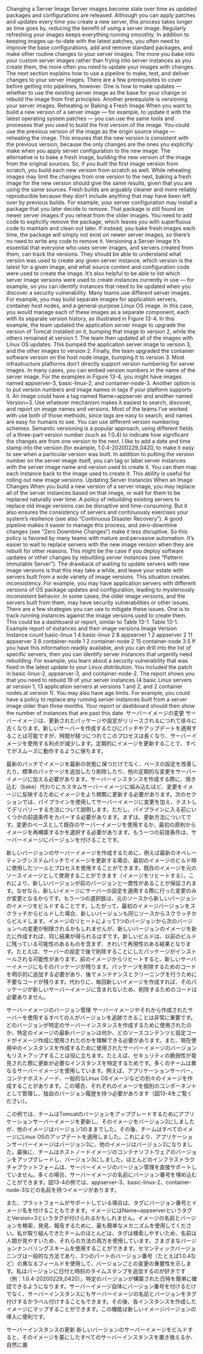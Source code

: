 Changing a Server Image Server images become stale over time as updated packages and configurations are released. Although you can apply patches and updates every time you create a new server, this process takes longer as time goes by, reducing the benefit of using a server image. Regularly refreshing your images keeps everything running smoothly.
In addition to keeping images up-to-date with the latest patches, you often need to improve the base configurations, add and remove standard packages, and make other routine changes to your server images. The more you bake into your custom server images rather than frying into server instances as you create them, the more often you need to update your images with changes. The next section explains how to use a pipeline to make, test, and deliver changes to your server images. There are a few prerequisites to cover before getting into pipelines, however. One is how to make updates — whether to use the existing server image as the base for your change or rebuild the image from first principles. Another prerequisite is versioning your server images. Reheating or Baking a Fresh Image When you want to build a new version of a server image — for example, to update it with the latest operating system patches — you can use the same tools and processes that you used to build the first version of the image. You could use the previous version of the image as the origin source image — reheating the image. This ensures that the new version is consistent with the previous version, because the only changes are the ones you explicitly make when you apply server configuration to the new image. The alternative is to bake a fresh image, building the new version of the image from the original sources. So, if you built the first image version from scratch, you build each new version from scratch as well. While reheating images may limit the changes from one version to the next, baking a fresh image for the new version should give the same results, given that you are using the same sources. Fresh builds are arguably cleaner and more reliably reproducible because they don’t include anything that may have been left over by previous builds. For example, your server configuration may install a package that you later decide to remove. That package is still found on newer server images if you reheat from the older images. You need to add code to explicitly remove the package, which leaves you with superfluous code to maintain and clean out later. If instead, you bake fresh images each time, the package will simply not exist on newer server images, so there’s no need to write any code to remove it. Versioning a Server Image It’s essential that everyone who uses server images, and servers created from them, can track the versions. They should be able to understand what version was used to create any given server instance, which version is the latest for a given image, and what source content and configuration code were used to create the image. It’s also helpful to be able to list which server image versions were used to create instances currently in use — for example, so you can identify instances that need to be updated when you discover a security vulnerability. Many teams use different server images. For example, you may build separate images for application servers, container host nodes, and a general-purpose Linux OS image. In this case, you would manage each of these images as a separate component, each with its separate version history, as illustrated in Figure 13-4.
In this example, the team updated the application server image to upgrade the version of Tomcat installed on it, bumping that image to version 2, while the others remained at version 1. The team then updated all of the images with Linux OS updates. This bumped the application server image to version 3, and the other images to version 2. Finally, the team upgraded the container software version on the host node image, bumping it to version 3. Most infrastructure platforms don’t directly support version numbering for server images. In many cases, you can embed version numbers in the name of the server image. For the examples in Figure 13-4, you might have images named appserver-3, basic-linux-2, and container-node-3.
Another option is to put version numbers and image names in tags if your platform supports it. An image could have a tag named Name=appserver and another named Version=3. Use whatever mechanism makes it easiest to search, discover, and report on image names and versions. Most of the teams I’ve worked with use both of those methods, since tags are easy to search, and names are easy for humans to see. You can use different version numbering schemes. Semantic versioning is a popular approach, using different fields of a three-part version number (such as 1.0.4) to indicate how significant the changes are from one version to the next. I like to add a date and time stamp into the version (for example, 1.0.4-20200229_0420, to make it easy to see when a particular version was built. In addition to putting the version number on the server image itself, you can tag or label server instances with the server image name and version used to create it. You can then map each instance back to the image used to create it. This ability is useful for rolling out new image versions. Updating Server Instances When an Image Changes When you build a new version of a server image, you may replace all of the server instances based on that image, or wait for them to be replaced naturally over time. A policy of rebuilding existing servers to replace old image versions can be disruptive and time-consuming. But it also ensures the consistency of servers and continuously exercises your system’s resilience (see also “Continuous Disaster Recovery”). A good pipeline makes it easier to manage this process, and zero-downtime changes (see “Zero Downtime Changes”) make it less disruptive. So this policy is favored by many teams with mature and pervasive automation. It’s easier to wait to replace servers with the new image version when they are rebuilt for other reasons. This might be the case if you deploy software updates or other changes by rebuilding server instances (see “Pattern: Immutable Server”). The drawback of waiting to update servers with new image versions is that this may take a while, and leave your estate with servers built from a wide variety of image versions. This situation creates inconsistency. For example, you may have application servers with different versions of OS package updates and configuration, leading to mysteriously inconsistent behavior. In some cases, the older image versions, and the servers built from them, may have security vulnerabilities or other issues. There are a few strategies you can use to mitigate these issues. One is to track running instances against the image versions used to create them. This could be a dashboard or report, similar to Table 13-1. Table 13-1. Example report of instances and their image versions Image Version Instance count basic-linux 1 4 basic-linux 2 8
appserver 1 2 appserver 2 11 appserver 3 8 container-node 1 2 container-node 2 15 container-node 3 5 If you have this information readily available, and you can drill into the list of specific servers, then you can identify server instances that urgently need rebuilding. For example, you learn about a security vulnerability that was fixed in the latest update to your Linux distribution. You included the patch in basic-linux-2, appserver-3, and container-node-2. The report shows you that you need to rebuild 19 of your server instances (4 basic Linux servers at version 1, 13 application servers at versions 1 and 2, and 2 container nodes at version 1). You may also have age limits. For example, you could have a policy to replace any running server instances built from a server image older than three months. Your report or dashboard should then show the number of instances that are past this date.
サーバーイメージの変更
サーバーイメージは、更新されたパッケージや設定がリリースされるにつれて徐々に古くなります。新しいサーバーを作成するたびにパッチやアップデートを適用することは可能ですが、時間が経つにつれてこのプロセスは長くなり、サーバーイメージを使用する利点が減少します。定期的にイメージを更新することで、すべてがスムーズに動作するように保ちます。

最新のパッチでイメージを最新の状態に保つだけでなく、ベースの設定を改善したり、標準のパッケージを追加したり削除したり、他の定期的な変更をサーバーイメージに加える必要があります。サーバーインスタンスを作成する際に、焼き込む（bake）代わりにカスタムサーバーイメージに組み込むほど、変更をイメージに反映するためにイメージをより頻繁に更新する必要があります。次のセクションでは、パイプラインを使用してサーバーイメージに変更を加え、テストしてデリバリーする方法について説明します。ただし、パイプラインに入る前にいくつかの前提条件をカバーする必要があります。まずは、更新方法についてです。変更のベースとして既存のサーバーイメージを使用するか、最初の原則からイメージを再構築するかを選択する必要があります。もう一つの前提条件は、サーバーイメージにバージョンを付けることです。

新しいバージョンのサーバーイメージを作成するために、例えば最新のオペレーティングシステムパッチでイメージを更新する場合、最初のイメージのビルド時に使用したツールとプロセスを使用することができます。既存のイメージを元のソースイメージとして使用することができます（イメージをリヒートする）。これにより、新しいバージョンが前のバージョンと一貫性があることが保証されます。なぜなら、新しいイメージにサーバーの設定を適用する際に行った変更のみが変更となるからです。もう一つの選択肢は、元のソースから新しいバージョンのイメージをビルドすることです。したがって、最初のイメージバージョンをスクラッチからビルドした場合、新しいバージョンも同じソースからスクラッチからビルドします。イメージのリヒートによって1つのバージョンから次のバージョンへの変更が制限されるかもしれませんが、新しいバージョンのイメージを新たに作成すれば、同じ結果が得られるはずです。新しいビルドは、以前のビルドに残っている可能性のあるものを含まず、きれいで再現性のある結果となります。たとえば、サーバーの設定で後で削除することにしたパッケージがインストールされる可能性があります。前のイメージからリヒートすると、新しいサーバーイメージにもそのパッケージが残ります。パッケージを削除するためのコードを明示的に追加する必要があり、後でメンテナンスとクリーニングを行うために不要なコードが残ります。代わりに、毎回新しいイメージを作成すれば、そのパッケージが新しいサーバーイメージに含まれないため、削除するためのコードは必要ありません。

サーバーイメージのバージョン管理
サーバーイメージやそれから作成されたサーバーを使用するすべての人がバージョンを追跡できることは非常に重要です。どのバージョンが特定のサーバーインスタンスを作成するために使用されたのか、特定のイメージの最新バージョンは何か、どのソースコンテンツと設定コードがイメージ作成に使用されたのかを理解できる必要があります。また、現在使用中のインスタンスを作成するために使用されたサーバーイメージのバージョンもリストアップすることは役に立ちます。たとえば、セキュリティの脆弱性が発見された際に更新が必要なインスタンスを特定するためです。多くのチームは異なるサーバーイメージを使用しています。例えば、アプリケーションサーバー、コンテナホストノード、一般的なLinux OSイメージなどの別々のイメージを作成することがあります。この場合、それぞれのイメージを個別のコンポーネントとして管理し、独自のバージョン履歴を持つ必要があります（図13-4をご覧ください）。

この例では、チームはTomcatのバージョンをアップグレードするためにアプリケーションサーバーイメージを更新し、そのイメージをバージョン2にしましたが、他のイメージはバージョン1のままでした。その後、チームはすべてのイメージにLinux OSのアップデートを適用しました。これにより、アプリケーションサーバーイメージはバージョン3に、他のイメージはバージョン2になりました。最後に、チームはホストノードイメージのコンテナソフトウェアのバージョンをアップグレードし、バージョン3にしました。ほとんどのインフラストラクチャプラットフォームは、サーバーイメージのバージョン管理を直接サポートしていません。多くの場合、サーバーイメージの名前にバージョン番号を埋め込むことができます。図13-4の例では、appserver-3、basic-linux-2、container-node-3などの名前を持つイメージがあります。

また、プラットフォームがサポートしている場合は、タグにバージョン番号とイメージ名を付けることもできます。イメージにはName=appserverというタグとVersion=3というタグが付けられるかもしれません。イメージの名前とバージョンを検索、発見、報告するために、最も簡単なメカニズムを使用してください。私が取り組んできたチームのほとんどは、タグは検索しやすいため、名前は人間が見やすいため、それらの方法の両方を使用しています。さまざまなバージョンナンバリングスキームを使用することができます。セマンティックバージョニングは一般的な方法であり、3つのパートのバージョン番号（たとえば1.0.4など）の異なるフィールドを使用して、バージョンごとの変更の重要性を示します。私はバージョンに日付と時刻のタイムスタンプを追加するのが好きです（例：1.0.4-20200229_0420）。特定のバージョンが構築された日時を簡単に確認できるようになります。サーバーイメージ自体にバージョン番号を付けるだけでなく、サーバーインスタンスにもサーバーイメージの名前とバージョンをタグ付けするかラベル付けすることもできます。その後、各インスタンスを作成したイメージにマップすることができます。この機能は新しいイメージバージョンの導入に便利です。

サーバーインスタンスの更新
新しいバージョンのサーバーイメージをビルドすると、そのイメージを基にしたすべてのサーバーインスタンスを置き換えるか、自然に置